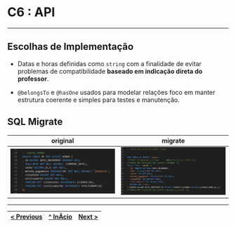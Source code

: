 # C6 : API

---

## Escolhas de Implementação

- Datas e horas definidas como `string` com a finalidade de evitar problemas de compatibilidade **baseado em indicação direta do professor**.

- `@belongsTo` e `@hasOne` usados para modelar relações foco em manter estrutura coerente e simples para testes e manutenção.

## SQL Migrate

| original | migrate |
|-------|-------|
| <img src="../img/sql_print.png" alt="" width="550" /> | <img src="../img/migrate_print.png" alt="" width="550" /> |

---

| [< Previous](rpf05.md) | [^ InÃcio](rpf00.md) | [Next >](rpf07.md) |
| :---------------------- | :-------------------: | ------------------: |